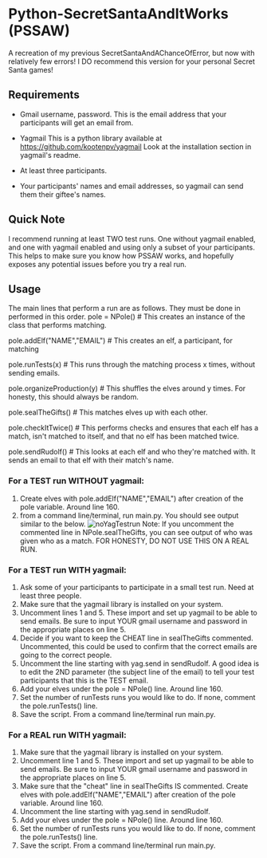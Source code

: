 # Python-SecretSantaAndItWorks (PSSAW)
A recreation of my previous SecretSantaAndAChanceOfError, but now with relatively few errors! I DO recommend this version for your personal Secret Santa games!

## Requirements
- Gmail username, password. This is the email address that your participants will get an email from.

- Yagmail This is a python library available at 
https://github.com/kootenpv/yagmail
Look at the installation section in yagmail's readme.

- At least three participants.

- Your participants' names and email addresses, so yagmail can send them
their giftee's names.


## Quick Note
I recommend running at least TWO test runs. One without yagmail enabled, and one with yagmail enabled and using only a subset of your participants. This helps to make sure you know how PSSAW works, and hopefully exposes any potential issues before you try a real run.

## Usage
The main lines that perform a run are as follows. They must be done in performed in this order.
pole = NPole() # This creates an instance of the class that performs matching.

pole.addElf("NAME","EMAIL") # This creates an elf, a participant, for matching

pole.runTests(x) # This runs through the matching process x times, without sending emails.

pole.organizeProduction(y) # This shuffles the elves around y times. For honesty, this should always be random.

pole.sealTheGifts() # This matches elves up with each other.

pole.checkItTwice() # This performs checks and ensures that each elf has a match, isn't matched to itself, and that no elf has been matched twice.

pole.sendRudolf() # This looks at each elf and who they're matched with. It sends an email to that elf with their match's name.

### For a TEST run WITHOUT yagmail: 
1) Create elves with pole.addElf("NAME","EMAIL") after creation of the pole variable. Around line 160.
2) from a command line/terminal, run main.py. You should see output similar to the below.
![noYagTestrun](https://puu.sh/yvK7m/71231124b3.png)
Note: If you uncomment the commented line in NPole.sealTheGifts, you can see output of who was given who as a match. FOR HONESTY, DO NOT USE THIS ON A REAL RUN.

### For a TEST run WITH yagmail:
1) Ask some of your participants to participate in a small test run. Need at least three people.
2) Make sure that the yagmail library is installed on your system.
3) Uncomment lines 1 and 5. These import and set up yagmail to be able to send emails. Be sure to input YOUR gmail username and password in the appropriate places on line 5.
3) Decide if you want to keep the CHEAT line in sealTheGifts commented. Uncommented, this could be used to confirm that the correct emails are going to the correct people.
4) Uncomment the line starting with yag.send in sendRudolf. A good idea is to edit the 2ND parameter (the subject line of the email) to tell your test participants that this is the TEST email.
5) Add your elves under the pole = NPole() line. Around line 160.
6) Set the number of runTests runs you would like to do. If none, comment the pole.runTests() line.
7) Save the script. From a command line/terminal run main.py.

### For a REAL run WITH yagmail:
1) Make sure that the yagmail library is installed on your system.
2) Uncomment line 1 and 5. These import and set up yagmail to be able to send emails. Be sure to input YOUR gmail username and password in the appropriate places on line 5.
3) Make sure that the "cheat" line in sealTheGifts IS commented.
 Create elves with pole.addElf("NAME","EMAIL") after creation of the pole variable. Around line 160.
4) Uncomment the line starting with yag.send in sendRudolf.
5) Add your elves under the pole = NPole() line. Around line 160.
6) Set the number of runTests runs you would like to do. If none, comment the pole.runTests() line.
7) Save the script. From a command line/terminal run main.py.